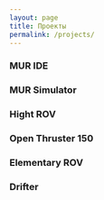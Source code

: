 ```yaml
---
layout: page
title: Проекты
permalink: /projects/
---
```


### MUR IDE

### MUR Simulator

### Hight ROV

### Open Thruster 150

### Elementary ROV

### Drifter